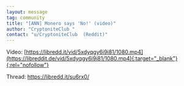 ```yaml
---
layout: message
tag: community
title: "[ANN] Monero says 'No!' (video)"
author: "CryptoniteClub "	
contact: "u/CryptoniteClub  (Reddit)"
---
```


Video: [https://libredd.it/vid/5xdyqgy6i9i81/1080.mp4](https://libreddit.de/vid/5xdyqgy6i9i81/1080.mp4){:target="_blank"}{:rel="nofollow"}

Thread: https://libredd.it/su6rx0/
